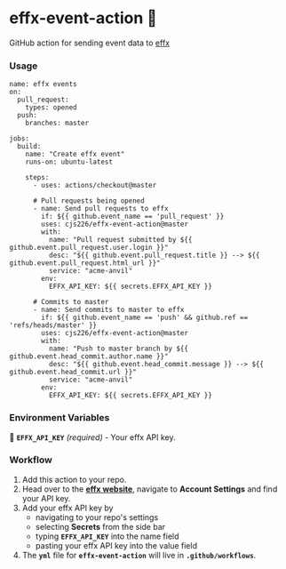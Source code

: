 # effx-event-action 🔄

GitHub action for sending event data to [effx](https://www.effx.com)

### Usage

```
name: effx events
on: 
  pull_request:
    types: opened
  push:
    branches: master

jobs:
  build:
    name: "Create effx event"
    runs-on: ubuntu-latest
    
    steps:
      - uses: actions/checkout@master

      # Pull requests being opened
      - name: Send pull requests to effx
        if: ${{ github.event_name == 'pull_request' }}
        uses: cjs226/effx-event-action@master
        with:
          name: "Pull request submitted by ${{ github.event.pull_request.user.login }}"
          desc: "${{ github.event.pull_request.title }} --> ${{ github.event.pull_request.html_url }}"
          service: "acme-anvil"
        env:
          EFFX_API_KEY: ${{ secrets.EFFX_API_KEY }}

      # Commits to master
      - name: Send commits to master to effx
        if: ${{ github.event_name == 'push' && github.ref == 'refs/heads/master' }}
        uses: cjs226/effx-event-action@master
        with:
          name: "Push to master branch by ${{ github.event.head_commit.author.name }}"
          desc: "${{ github.event.head_commit.message }} --> ${{ github.event.head_commit.url }}"
          service: "acme-anvil"
        env:
          EFFX_API_KEY: ${{ secrets.EFFX_API_KEY }}
```

### Environment Variables

🔑 **`EFFX_API_KEY`** _(required)_ - Your effx API key.

### Workflow

1. Add this action to your repo.
2. Head over to the **[effx website](https://app.effx.com/account_settings)**, navigate to **Account Settings** and find your API key.
3. Add your effx API key by
   - navigating to your repo's settings
   - selecting **Secrets** from the side bar
   - typing **`EFFX_API_KEY`** into the name field
   - pasting your effx API key into the value field
4. The **`yml`** file for **`effx-event-action`** will live in **`.github/workflows`**.
